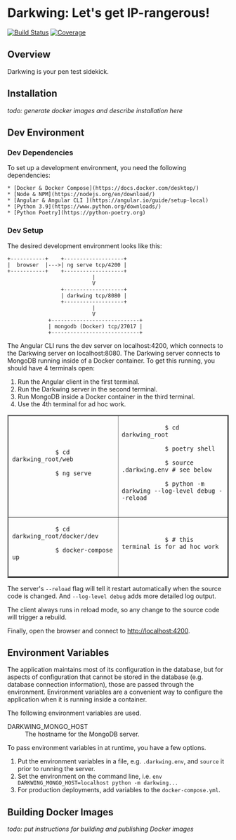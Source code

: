 # Darkwing: Let's get IP-rangerous!

[![Build Status](https://img.shields.io/travis/com/mehaase/darkwing)](https://travis-ci.com/github/mehaase/darkwing)
[![Coverage](https://img.shields.io/codecov/c/github/mehaase/darkwing)](https://app.codecov.io/gh/mehaase/darkwing)

## Overview

Darkwing is your pen test sidekick.

## Installation

*todo: generate docker images and describe installation here*

## Dev Environment

### Dev Dependencies

To set up a development environment, you need the following dependencies:

    * [Docker & Docker Compose](https://docs.docker.com/desktop/)
    * [Node & NPM](https://nodejs.org/en/download/)
    * [Angular & Angular CLI ](https://angular.io/guide/setup-local)
    * [Python 3.9](https://www.python.org/downloads/)
    * [Python Poetry](https://python-poetry.org)

### Dev Setup

The desired development environment looks like this:

```
+-----------+    +-------------------+
|  browser  |--->| ng serve tcp/4200 |
+-----------+    +-------------------+
                           |
                           V
                 +-------------------+
                 | darkwing tcp/8080 |
                 +-------------------+
                           |
                           V
             +----------------------------+
             | mongodb (Docker) tcp/27017 |
             +----------------------------+
```

The Angular CLI runs the dev server on localhost:4200, which connects to the Darkwing
server on localhost:8080. The Darkwing server connects to MongoDB running inside of a
Docker container. To get this running, you should have 4 terminals open:

1. Run the Angular client in the first terminal.
2. Run the Darkwing server in the second terminal.
3. Run MongoDB inside a Docker container in the third terminal.
4. Use the 4th terminal for ad hoc work.

<table border="2">
    <tr>
        <td width="50%">
            <code>
            $ cd darkwing_root/web<br>
            $ ng serve<br>
            </code>
        </td>
        <td width="50%">
            <code>
            $ cd darkwing_root<br>
            $ poetry shell<br>
            $ source .darkwing.env # see below<br>
            $ python -m darkwing --log-level debug --reload<br>
            </code>
        </td>
    </tr>
    <tr>
        <td width="50%">
            <code>
            $ cd darkwing_root/docker/dev<br>
            $ docker-compose up<br>
            </code>
        </td>
        <td width="50%">
            <code>
            $ # this terminal is for ad hoc work<br>
            </code>
        </td>
    </tr>
</table>

The server's `--reload` flag will tell it restart automatically when the source code is
changed. And `--log-level debug` adds more detailed log output.

The client always runs in reload mode, so any change to the source code will trigger
a rebuild.

Finally, open the browser and connect to [http://localhost:4200](http://localhost:4200).

## Environment Variables

The application maintains most of its configuration in the database, but for aspects of
configuration that cannot be stored in the database (e.g. database connection
information), those are passed through the environment. Environment variables are a
convenient way to configure the application when it is running inside a container.

The following environment variables are used.

<dl>
     <dt>DARKWING_MONGO_HOST</dt>
     <dd>The hostname for the MongoDB server.</dd>
</dl>

To pass environment variables in at runtime, you have a few options.

1. Put the environment variables in a file, e.g. `.darkwing.env`, and `source` it prior
   to running the server.
2. Set the environment on the command line, i.e.
   `env DARKWING_MONGO_HOST=localhost python -m darkwing...`
3. For production deployments, add variables to the `docker-compose.yml`.

## Building Docker Images

*todo: put instructions for building and publishing Docker images*
